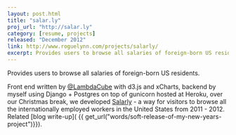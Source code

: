 ```yaml
---
layout: post.html
title: "salar.ly"
proj_url: "http://salar.ly"
category: [resume, projects]
released: "December 2012"
link: http://www.roguelynn.com/projects/salarly/
excerpt: Provides users to browse all salaries of foreign-born US residents
---
```


Provides users to browse all salaries of foreign-born US residents.

Front end written by [@LambdaCube](http://twitter.com/lambdacube) with d3.js and xCharts, backend by myself using Django + Postgres on top of gunicorn hosted at Heroku, over our Christmas break, we developed [Salarly][salarly] - a way for visitors to browse all the internationally employed workers in the United States from 2011 - 2012.  Related [blog write-up]( {{ get_url("words/soft-release-of-my-new-years-project")}}).

[salarly]: http://salar.ly
